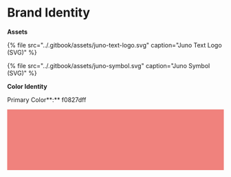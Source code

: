 # Brand Identity

**Assets**

{% file src="../.gitbook/assets/juno-text-logo.svg" caption="Juno Text Logo \(SVG\)" %}

{% file src="../.gitbook/assets/juno-symbol.svg" caption="Juno Symbol \(SVG\)" %}

**Color Identity**

Primary Color**:** f0827dff

![](../.gitbook/assets/juno-primary-color.png)

